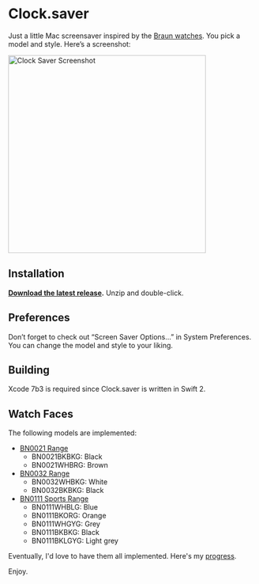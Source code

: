 # Clock.saver

Just a little Mac screensaver inspired by the [Braun watches](http://braun-clocks.com/watches). You pick a model and style. Here’s a screenshot:

[<img src="https://cdn.dribbble.com/users/1573/screenshots/1460483/clock.png" width="400" alt="Clock Saver Screenshot">](http://dribbble.com/shots/1460483-Clock-Screensaver)


## Installation

**[Download the latest release](https://github.com/soffes/clock-saver/releases).** Unzip and double-click.


## Preferences

Don’t forget to check out “Screen Saver Options…” in System Preferences. You can change the model and style to your liking.


## Building

Xcode 7b3 is required since Clock.saver is written in Swift 2.


## Watch Faces

The following models are implemented:

* [BN0021 Range](http://braun-clocks.com/watch/BN0021BKBKG)
    * BN0021BKBKG: Black
    * BN0021WHBRG: Brown
* [BN0032 Range](http://braun-clocks.com/watch/BN0032)
    * BN0032WHBKG: White
    * BN0032BKBKG: Black
* [BN0111 Sports Range](http://braun-clocks.com/watch/BN0111)
    * BN0111WHBLG: Blue
    * BN0111BKORG: Orange
    * BN0111WHGYG: Grey
    * BN0111BKBKG: Black
    * BN0111BKLGYG: Light grey

Eventually, I'd love to have them all implemented. Here's my [progress](Coverage.markdown).

Enjoy.

